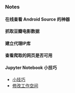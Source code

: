 ### Notes
#### 在线查看 Android Source 的神器
#### 抓取豆瓣电影数据
#### 建立代理IP库
#### 查看爬取的网页是否可用
#### Jupyter Notebook 小技巧
  * [小技巧](JupyterNoteBook.md)
  * [修改工作空间](JupyterNoteBook_change_workspace.md)
